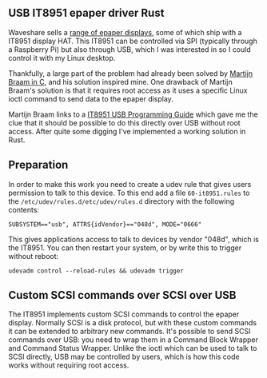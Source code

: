 ## USB IT8951 epaper driver Rust

Waveshare sells a [range of epaper
displays](https://www.waveshare.com/product/displays/e-paper/epaper-1.htm),
some of which ship with a IT8951 display HAT. This IT8951 can be controlled via
SPI (typically through a Raspberry Pi) but also through USB, which I was
interested in so I could control it with my Linux desktop.

Thankfully, a large part of the problem had already been solved by [Martijn
Braam in C](https://blog.brixit.nl/epaper/), and his solution inspired mine.
One drawback of Martijn Braam's solution is that it requires root access as it
uses a specific Linux ioctl command to send data to the epaper display.

Martijn Braam links to a [IT8951 USB Programming
Guide](https://www.waveshare.com/w/upload/c/c9/IT8951_USB_ProgrammingGuide_v.0.4_20161114.pdf)
which gave me the clue that it should be possible to do this directly over USB
without root access. After quite some digging I've implemented a working
solution in Rust.

## Preparation

In order to make this work you need to create a udev rule that gives users
permission to talk to this device. To this end add a file `60-it8951.rules`
to the `/etc/udev/rules.d/etc/udev/rules.d` directory with the following
contents:

```
SUBSYSTEM=="usb", ATTRS{idVendor}=="048d", MODE="0666"
```

This gives applications access to talk to devices by vendor "048d", which is
the IT8951. You can then restart your system, or by write this to trigger
without reboot:

```
udevadm control --reload-rules && udevadm trigger
```

## Custom SCSI commands over SCSI over USB

The IT8951 implements custom SCSI commands to control the epaper display.
Normally SCSI is a disk protocol, but with these custom commands it can be
extended to arbitrary new commands. It's possible to send SCSI commands over
USB: you need to wrap them in a Command Block Wrapper and Command Status
Wrapper. Unlike the ioctl which can be used to talk to SCSI directly, USB may
be controlled by users, which is how this code works without requiring root
access.
